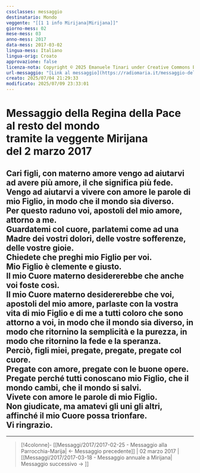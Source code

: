 ```yaml
---
cssclasses: messaggio
destinatario: Mondo
veggente: "[[1 1 info Mirijana|Mirijana]]"
giorno-mess: 02
mese-mess: 03
anno-mess: 2017
data-mess: 2017-03-02
lingua-mess: Italiano
lingua-orig: Croato
approvazione: false
licenza-nota: Copyright © 2025 Emanuele Tinari under Creative Commons BY-NC-SA 4.0 https://creativecommons.org/licenses/by-nc-sa/4.0/
url-messaggio: "[Link al messaggio](https://radiomaria.it/messaggio-del-2-marzo-2017/)"
creato: 2025/07/04 21:29:33
modificato: 2025/07/09 23:33:01
---
```


# Messaggio della Regina della Pace<br>al resto del mondo<br>tramite la veggente Mirijana<br>del 2 marzo 2017

## Cari figli, con materno amore vengo ad aiutarvi ad avere più amore, il che significa più fede.<br>Vengo ad aiutarvi a vivere con amore le parole di mio Figlio, in modo che il mondo sia diverso.<br>Per questo raduno voi, apostoli del mio amore, attorno a me.<br>Guardatemi col cuore, parlatemi come ad una Madre dei vostri dolori, delle vostre sofferenze, delle vostre gioie.<br>Chiedete che preghi mio Figlio per voi.<br>Mio Figlio è clemente e giusto.<br>Il mio Cuore materno desidererebbe che anche voi foste così.<br>Il mio Cuore materno desidererebbe che voi, apostoli del mio amore, parlaste con la vostra vita di mio Figlio e di me a tutti coloro che sono attorno a voi, in modo che il mondo sia diverso, in modo che ritornino la semplicità e la purezza, in modo che ritornino la fede e la speranza.<br>Perciò, figli miei, pregate, pregate, pregate col cuore.<br>Pregate con amore, pregate con le buone opere.<br>Pregate perché tutti conoscano mio Figlio, che il mondo cambi, che il mondo si salvi.<br>Vivete con amore le parole di mio Figlio.<br>Non giudicate, ma amatevi gli uni gli altri, affinché il mio Cuore possa trionfare.<br>Vi ringrazio.

***

> [!4colonne]- [[Messaggi/2017/2017-02-25 - Messaggio alla Parrocchia-Marija| ← Messaggio precedente]] | 02 marzo 2017 | [[Messaggi/2017/2017-03-18 - Messaggio annuale a Mirijana| Messaggio successivo → ]]